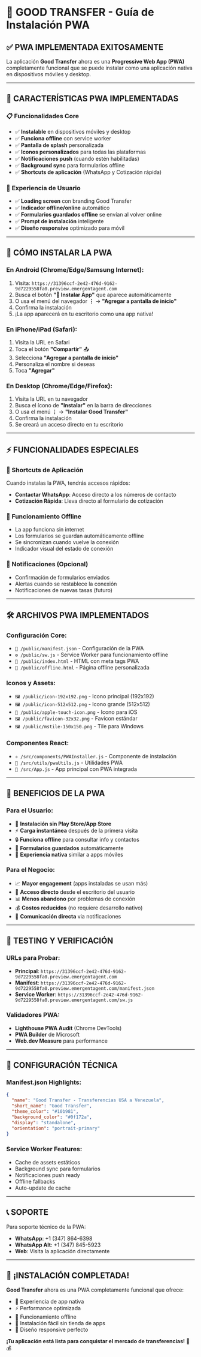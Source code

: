 # 📱 GOOD TRANSFER - Guía de Instalación PWA

## ✅ PWA IMPLEMENTADA EXITOSAMENTE

La aplicación **Good Transfer** ahora es una **Progressive Web App (PWA)** completamente funcional que se puede instalar como una aplicación nativa en dispositivos móviles y desktop.

---

## 🚀 CARACTERÍSTICAS PWA IMPLEMENTADAS

### 📋 **Funcionalidades Core**
- ✅ **Instalable** en dispositivos móviles y desktop
- ✅ **Funciona offline** con service worker
- ✅ **Pantalla de splash** personalizada
- ✅ **Iconos personalizados** para todas las plataformas
- ✅ **Notificaciones push** (cuando estén habilitadas)
- ✅ **Background sync** para formularios offline
- ✅ **Shortcuts de aplicación** (WhatsApp y Cotización rápida)

### 🎨 **Experiencia de Usuario**
- ✅ **Loading screen** con branding Good Transfer
- ✅ **Indicador offline/online** automático
- ✅ **Formularios guardados offline** se envían al volver online
- ✅ **Prompt de instalación** inteligente
- ✅ **Diseño responsive** optimizado para móvil

---

## 📲 CÓMO INSTALAR LA PWA

### **En Android (Chrome/Edge/Samsung Internet):**
1. Visita: `https://31396ccf-2e42-476d-9162-9d7229558fa0.preview.emergentagent.com`
2. Busca el botón **"📱 Instalar App"** que aparece automáticamente
3. O usa el menú del navegador **⋮** → **"Agregar a pantalla de inicio"**
4. Confirma la instalación
5. ¡La app aparecerá en tu escritorio como una app nativa!

### **En iPhone/iPad (Safari):**
1. Visita la URL en Safari
2. Toca el botón **"Compartir"** 📤
3. Selecciona **"Agregar a pantalla de inicio"**
4. Personaliza el nombre si deseas
5. Toca **"Agregar"**

### **En Desktop (Chrome/Edge/Firefox):**
1. Visita la URL en tu navegador
2. Busca el ícono de **"Instalar"** en la barra de direcciones
3. O usa el menú **⋮** → **"Instalar Good Transfer"**
4. Confirma la instalación
5. Se creará un acceso directo en tu escritorio

---

## ⚡ FUNCIONALIDADES ESPECIALES

### **🔗 Shortcuts de Aplicación**
Cuando instalas la PWA, tendrás accesos rápidos:
- **Contactar WhatsApp**: Acceso directo a los números de contacto
- **Cotización Rápida**: Lleva directo al formulario de cotización

### **📱 Funcionamiento Offline**
- La app funciona sin internet
- Los formularios se guardan automáticamente offline
- Se sincronizan cuando vuelve la conexión
- Indicador visual del estado de conexión

### **🔔 Notificaciones (Opcional)**
- Confirmación de formularios enviados
- Alertas cuando se restablece la conexión
- Notificaciones de nuevas tasas (futuro)

---

## 🛠️ ARCHIVOS PWA IMPLEMENTADOS

### **Configuración Core:**
- `📄 /public/manifest.json` - Configuración de la PWA
- `⚙️ /public/sw.js` - Service Worker para funcionamiento offline
- `🎨 /public/index.html` - HTML con meta tags PWA
- `📱 /public/offline.html` - Página offline personalizada

### **Iconos y Assets:**
- `🖼️ /public/icon-192x192.png` - Icono principal (192x192)
- `🖼️ /public/icon-512x512.png` - Icono grande (512x512)
- `🍎 /public/apple-touch-icon.png` - Icono para iOS
- `🖼️ /public/favicon-32x32.png` - Favicon estándar
- `🖼️ /public/mstile-150x150.png` - Tile para Windows

### **Componentes React:**
- `⚛️ /src/components/PWAInstaller.js` - Componente de instalación
- `🔧 /src/utils/pwaUtils.js` - Utilidades PWA
- `📱 /src/App.js` - App principal con PWA integrada

---

## 🎯 BENEFICIOS DE LA PWA

### **Para el Usuario:**
- 📱 **Instalación sin Play Store/App Store**
- ⚡ **Carga instantánea** después de la primera visita
- 🔒 **Funciona offline** para consultar info y contactos
- 💾 **Formularios guardados** automáticamente
- 🎨 **Experiencia nativa** similar a apps móviles

### **Para el Negocio:**
- 📈 **Mayor engagement** (apps instaladas se usan más)
- 🎯 **Acceso directo** desde el escritorio del usuario
- 📊 **Menos abandono** por problemas de conexión
- 💰 **Costos reducidos** (no requiere desarrollo nativo)
- 🔔 **Comunicación directa** via notificaciones

---

## 🧪 TESTING Y VERIFICACIÓN

### **URLs para Probar:**
- **Principal**: `https://31396ccf-2e42-476d-9162-9d7229558fa0.preview.emergentagent.com`
- **Manifest**: `https://31396ccf-2e42-476d-9162-9d7229558fa0.preview.emergentagent.com/manifest.json`
- **Service Worker**: `https://31396ccf-2e42-476d-9162-9d7229558fa0.preview.emergentagent.com/sw.js`

### **Validadores PWA:**
- **Lighthouse PWA Audit** (Chrome DevTools)
- **PWA Builder** de Microsoft
- **Web.dev Measure** para performance

---

## 🔧 CONFIGURACIÓN TÉCNICA

### **Manifest.json Highlights:**
```json
{
  "name": "Good Transfer - Transferencias USA a Venezuela",
  "short_name": "Good Transfer", 
  "theme_color": "#10b981",
  "background_color": "#0f172a",
  "display": "standalone",
  "orientation": "portrait-primary"
}
```

### **Service Worker Features:**
- Cache de assets estáticos
- Background sync para formularios
- Notificaciones push ready
- Offline fallbacks
- Auto-update de cache

---

## 📞 SOPORTE

Para soporte técnico de la PWA:
- **WhatsApp**: +1 (347) 864-6398
- **WhatsApp Alt**: +1 (347) 845-5923
- **Web**: Visita la aplicación directamente

---

## 🎉 ¡INSTALACIÓN COMPLETADA!

**Good Transfer** ahora es una PWA completamente funcional que ofrece:
- 📱 Experiencia de app nativa
- ⚡ Performance optimizada  
- 🔄 Funcionamiento offline
- 📲 Instalación fácil sin tienda de apps
- 🎨 Diseño responsive perfecto

**¡Tu aplicación está lista para conquistar el mercado de transferencias!** 🚀💰